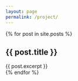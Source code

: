 ```yaml
---
layout: page
permalink: /project/
---
```


<div class="posts">
    {% for post in site.posts %}
      <article class="post">
        <h1><a>{{ post.title }}</a></h1>
        <div class="entry">
          {{ post.excerpt }}
        </div>
      </article>
    {% endfor %}
</div><br>